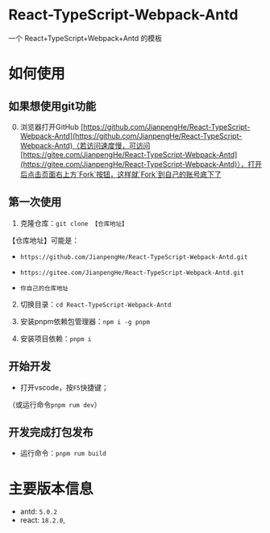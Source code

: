 # React-TypeScript-Webpack-Antd

一个 React+TypeScript+Webpack+Antd 的模板



# 如何使用

## 如果想使用git功能

0. 浏览器打开GitHub [https://github.com/JianpengHe/React-TypeScript-Webpack-Antd](https://github.com/JianpengHe/React-TypeScript-Webpack-Antd)（若访问速度慢，可访问[https://gitee.com/JianpengHe/React-TypeScript-Webpack-Antd](https://gitee.com/JianpengHe/React-TypeScript-Webpack-Antd)），打开后点击页面右上方`Fork`按钮，这样就`Fork`到自己的账号底下了


## 第一次使用


1. 克隆仓库：`git clone 【仓库地址】`

【仓库地址】可能是：

* `https://github.com/JianpengHe/React-TypeScript-Webpack-Antd.git`

* `https://gitee.com/JianpengHe/React-TypeScript-Webpack-Antd.git`

* `你自己的仓库地址`



2. 切换目录：`cd React-TypeScript-Webpack-Antd`

3. 安装pnpm依赖包管理器：`npm i -g pnpm`

4. 安装项目依赖：`pnpm i`

## 开始开发

* 打开vscode，按`F5`快捷键；

（或运行命令`pnpm rum dev`）



## 开发完成打包发布

* 运行命令：`pnpm rum build`

# 主要版本信息
* antd: `5.0.2`
* react: `18.2.0`,